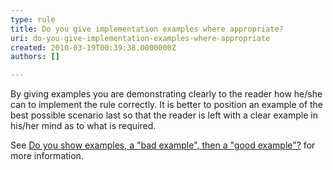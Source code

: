 ```yaml
---
type: rule
title: Do you give implementation examples where appropriate?
uri: do-you-give-implementation-examples-where-appropriate
created: 2010-03-19T00:39:38.0000000Z
authors: []

---
```



By giving examples you are demonstrating clearly to the reader how he/she can to implement the rule correctly. It is better to position an example of the best possible scenario last so that the reader is left with a clear example in his/her mind as to what is required.

See [Do you show examples, a "bad example", then a "good example"?](http&#58;//www.ssw.com.au/ssw/Standards/Rules/RulesToBetterTechnicalDocumentation.aspx#BadEgThenGoodEg) for more information.

